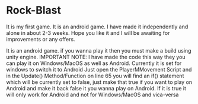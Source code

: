 # Rock-Blast
It is my first game. It is an android game. I have made it independently and alone in about 2-3 weeks. Hope you like it and I will be awaiting for improvements or any offers. 

It is an android game. if you wanna play it then you must make a build using unity engine. 
IMPORTANT NOTE: I have made the code this way they you can play it on Windows/MacOS as well as Android. Currently it is set for windows to switch it to Android Just open the PlayerMMovement Script and in the Update() Method/Function on line 65 you will find an if() statement which will be currently set to false, just make that true if you want to play on Android and make it back false it you wanna play on Android. If it is true it will only work for Android and not for Windows/MacOS and vica-versa 
